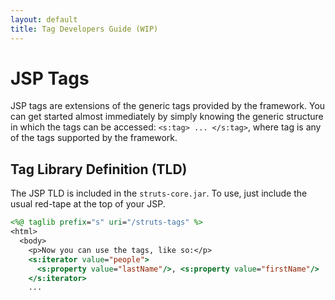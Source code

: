 ```yaml
---
layout: default
title: Tag Developers Guide (WIP)
---
```


# JSP Tags

JSP tags are extensions of the generic tags provided by the framework. You can get started almost immediately by simply 
knowing the generic structure in which the tags can be accessed: `<s:tag> ... </s:tag>`, where tag is any of the tags 
supported by the framework.

## Tag Library Definition (TLD)

The JSP TLD is included in the `struts-core.jar`. To use, just include the usual red-tape at the top of your JSP.

```jsp
<%@ taglib prefix="s" uri="/struts-tags" %>
<html>
  <body>
    <p>Now you can use the tags, like so:</p>
    <s:iterator value="people">
      <s:property value="lastName"/>, <s:property value="firstName"/>
    </s:iterator>
    ...
```
